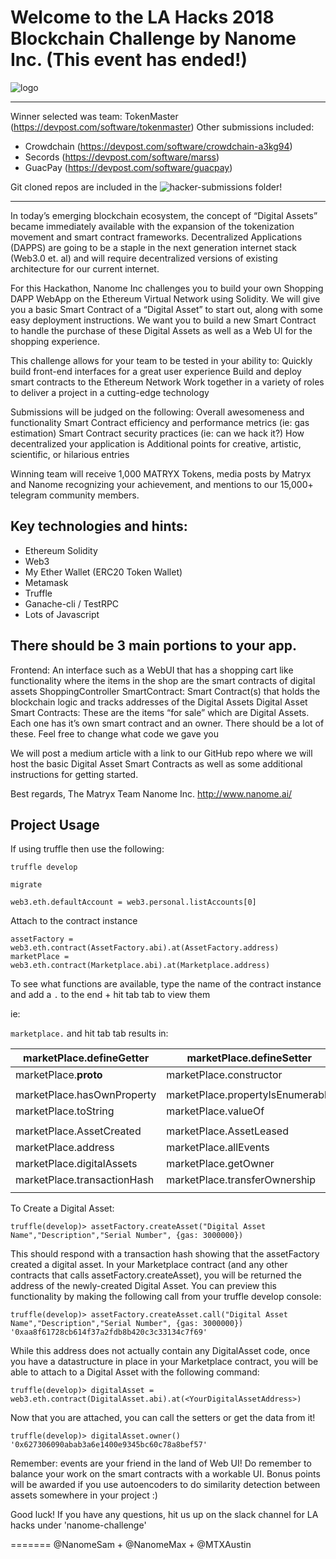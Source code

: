 

# Welcome to the LA Hacks 2018 Blockchain Challenge by Nanome Inc. (This event has ended!)


![logo](https://github.com/matryx/LA-hacks-2018-nanome-blockchain-challenge/blob/master/assets/Nanome_Logo_Color.jpg)

-----
Winner selected was team: TokenMaster (https://devpost.com/software/tokenmaster)
Other submissions included: 
* Crowdchain (https://devpost.com/software/crowdchain-a3kg94)
* Secords (https://devpost.com/software/marss)
* GuacPay (https://devpost.com/software/guacpay)

Git cloned repos are included in the ![hacker-submissions](https://github.com/matryx/LA-hacks-2018-nanome-blockchain-challenge/hacker-submissions/) folder!

-----
In today’s emerging blockchain ecosystem, the concept of “Digital Assets” became immediately available with the expansion of the tokenization movement and smart contract frameworks. Decentralized Applications (DAPPS) are going to be a staple in the next generation internet stack (Web3.0 et. al) and will require decentralized versions of existing architecture for our current internet.

For this Hackathon, Nanome Inc challenges you to build your own Shopping DAPP WebApp on the Ethereum Virtual Network using Solidity. We will give you a basic Smart Contract of a “Digital Asset” to start out, along with some easy deployment instructions. We want you to build a new Smart Contract to handle the purchase of these Digital Assets as well as a Web UI for the shopping experience.

This challenge allows for your team to be tested in your ability to:
Quickly build front-end interfaces for a great user experience
Build and deploy smart contracts to the Ethereum Network
Work together in a variety of roles to deliver a project in a cutting-edge technology

Submissions will be judged on the following:
Overall awesomeness and functionality
Smart Contract efficiency and performance metrics (ie: gas estimation)
Smart Contract security practices (ie: can we hack it?)
How decentralized your application is
Additional points for creative, artistic, scientific, or hilarious entries

Winning team will receive 1,000 MATRYX Tokens, media posts by Matryx and Nanome recognizing your achievement, and mentions to our 15,000+ telegram community members.

## Key technologies and hints:
* Ethereum Solidity
* Web3
* My Ether Wallet (ERC20 Token Wallet)
* Metamask
* Truffle
* Ganache-cli / TestRPC
* Lots of Javascript

## There should be 3 main portions to your app.
Frontend: An interface such as a WebUI that has a shopping cart like functionality where the items in the shop are the smart contracts of digital assets
ShoppingController SmartContract: Smart Contract(s) that holds the blockchain logic and tracks addresses of the Digital Assets
Digital Asset Smart Contracts: These are the items “for sale” which are Digital Assets. Each one has it’s own smart contract and an owner. There should be a lot of these. Feel free to change what code we gave you

We will post a medium article with a link to our GitHub repo where we will host the basic Digital Asset Smart Contracts as well as some additional instructions for getting started.

Best regards,
The Matryx Team
Nanome Inc.
http://www.nanome.ai/ 


## Project Usage

If using truffle then use the following:

```
truffle develop
```

```
migrate
```

```
web3.eth.defaultAccount = web3.personal.listAccounts[0]
```

Attach to the contract instance
```
assetFactory = web3.eth.contract(AssetFactory.abi).at(AssetFactory.address)
marketPlace = web3.eth.contract(Marketplace.abi).at(Marketplace.address)
```

To see what functions are available, type the name of the contract instance and add a `.` to the end + hit tab tab to view them

ie:

```marketplace.``` and hit tab tab results in:

| marketPlace.__defineGetter__ | marketPlace.__defineSetter__     | marketPlace.__lookupGetter__    | marketPlace.__lookupSetter__   |
|------------------------------|----------------------------------|---------------------------------|--------------------------------|
| marketPlace.__proto__        | marketPlace.constructor          |                                 |                                |
|                              |                                  |                                 |                                |
| marketPlace.hasOwnProperty   | marketPlace.propertyIsEnumerable | marketPlace.isPrototypeOf       | marketPlace.toLocaleString     |
| marketPlace.toString         | marketPlace.valueOf              |                                 |                                |
|                              |                                  |                                 |                                |
| marketPlace.AssetCreated     | marketPlace.AssetLeased          | marketPlace.AssetSold           | marketPlace._eth               |
| marketPlace.address          | marketPlace.allEvents            | marketPlace.assetFactoryAddress | marketPlace.createDigitalAsset |
| marketPlace.digitalAssets    | marketPlace.getOwner             | marketPlace.isOwner             | marketPlace.owner              |
| marketPlace.transactionHash  | marketPlace.transferOwnership    |                                 |                                |
|                              |                                  |                                 |                                |

To Create a Digital Asset:

```
truffle(develop)> assetFactory.createAsset("Digital Asset Name","Description","Serial Number", {gas: 3000000})
```

This should respond with a transaction hash showing that the assetFactory created a digital asset. In your Marketplace contract (and any other contracts that calls assetFactory.createAsset),
you will be returned the address of the newly-created Digital Asset. You can preview this functionality by making the following call from your truffle develop console:

```
truffle(develop)> assetFactory.createAsset.call("Digital Asset Name","Description","Serial Number", {gas: 3000000})
'0xaa8f61728cb614f37a2fdb8b420c3c33134c7f69'
```

While this address does not actually contain any DigitalAsset code, once you have a datastructure in place in your Marketplace contract, you will be able to attach to a Digital Asset with the following command:

```
truffle(develop)> digitalAsset = web3.eth.contract(DigitalAsset.abi).at(<YourDigitalAssetAddress>)
```


Now that you are attached, you can call the setters or get the data from it!

```
truffle(develop)> digitalAsset.owner()
'0x627306090abab3a6e1400e9345bc60c78a8bef57'
```

Remember: events are your friend in the land of Web UI! Do remember to balance your work on the smart contracts with a workable UI. Bonus points will be awarded if you use autoencoders to do similarity detection between assets somewhere in your project :)

Good luck!
If you have any questions, hit us up on the slack channel for LA hacks under 'nanome-challenge'

=======
@NanomeSam + @NanomeMax + @MTXAustin



